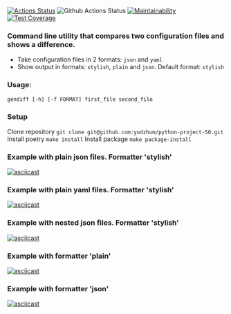 
[![Actions Status](https://github.com/yudzhum/python-project-50/workflows/hexlet-check/badge.svg)](https://github.com/yudzhum/python-project-50/actions)
![Github Actions Status](https://github.com/yudzhum/python-project-50/actions/workflows/check.yml/badge.svg)
[![Maintainability](https://api.codeclimate.com/v1/badges/3c46f84820c6fad359a5/maintainability)](https://codeclimate.com/github/yudzhum/python-project-50/maintainability)
[![Test Coverage](https://api.codeclimate.com/v1/badges/3c46f84820c6fad359a5/test_coverage)](https://codeclimate.com/github/yudzhum/python-project-50/test_coverage)

### Command line utility that compares two configuration files and shows a difference.
 - Take configuration files in 2 formats: `json` and `yaml`
 - Show output in formats: `stylish`, `plain` and `json`. Default format: `stylish`

### Usage: 
`gendiff [-h] [-f FORMAT] first_file second_file`

### Setup
Clone repository
`git clone git@github.com:yudzhum/python-project-50.git`
Install poetry
`make install`
Install package
`make package-install`

### Example with plain json files. Formatter 'stylish'
[![asciicast](https://asciinema.org/a/NDAeZuyjDw54TVVtMyfAB7M1Y.svg)](https://asciinema.org/a/NDAeZuyjDw54TVVtMyfAB7M1Y)

### Example with plain yaml files. Formatter 'stylish'
[![asciicast](https://asciinema.org/a/dlAKmycEUojlG7klfzRuqksXB.svg)](https://asciinema.org/a/dlAKmycEUojlG7klfzRuqksXB)

### Example with nested json files. Formatter 'stylish'
[![asciicast](https://asciinema.org/a/9jZoTUeGlj1dGGXvByfcS0MY8.svg)](https://asciinema.org/a/9jZoTUeGlj1dGGXvByfcS0MY8)

### Example with formatter 'plain'
[![asciicast](https://asciinema.org/a/P8UMN7H4Dg6HnoRcjePXqMutJ.svg)](https://asciinema.org/a/P8UMN7H4Dg6HnoRcjePXqMutJ)

### Example with formatter 'json'
[![asciicast](https://asciinema.org/a/qem4mRRgxlxn8rSZL1r48TXz4.svg)](https://asciinema.org/a/qem4mRRgxlxn8rSZL1r48TXz4)
